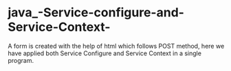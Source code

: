 # java_-Service-configure-and-Service-Context-


A form is created with the help of html which follows POST method, here we have applied both Service Configure and Service Context in a single program.
